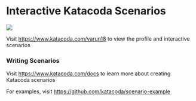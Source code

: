 # Interactive Katacoda Scenarios

[![](http://shields.katacoda.com/katacoda/varun18/count.svg)](https://www.katacoda.com/varun18 "Get your profile on Katacoda.com")

Visit https://www.katacoda.com/varun18 to view the profile and interactive scenarios

### Writing Scenarios
Visit https://www.katacoda.com/docs to learn more about creating Katacoda scenarios

For examples, visit https://github.com/katacoda/scenario-example
